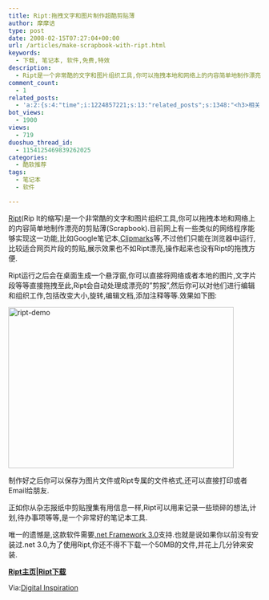 ```yaml
---
title: Ript:拖拽文字和图片制作超酷剪贴薄
author: 摩摩诘
type: post
date: 2008-02-15T07:27:04+00:00
url: /articles/make-scrapbook-with-ript.html
keywords:
  - 下载, 笔记本, 软件,免费,特效
description:
  - Ript是一个非常酷的文字和图片组织工具,你可以拖拽本地和网络上的内容简单地制作漂亮的剪贴薄(Scrapbook).目前网上有一些类似的网络程序能够实现这一功能,比如Google笔记本,Clipmarks等,不过他们只能在浏览器中运行,比较适合网页片段的剪贴,展示效果也不如Ript漂亮,操作起来也没有Ript的拖拽方便.
comment_count:
  - 1
related_posts:
  - 'a:2:{s:4:"time";i:1224857221;s:13:"related_posts";s:1348:"<h3>相关日志</h3><ul class="related_post"><li><a href="http://www.digglife.cn/articles/custom-windows-interface-tools.html" title="9个工具打造焕然一新的Windows界面">9个工具打造焕然一新的Windows界面</a></li><li><a href="http://www.digglife.cn/articles/convert-powerpoint-flash.html" title="免费将Powerpoint转换为Flash">免费将Powerpoint转换为Flash</a></li><li><a href="http://www.digglife.cn/articles/air-applications-for-bloggers.html" title="适合博客使用的7个Adobe AIR程序">适合博客使用的7个Adobe AIR程序</a></li><li><a href="http://www.digglife.cn/articles/starburn.html" title="免费刻录软件Starbun,不仅仅是刻录">免费刻录软件Starbun,不仅仅是刻录</a></li><li><a href="http://www.digglife.cn/articles/clean-up-desktop-improve-productivity-2.html" title="彻底清空桌面,让启动程序更加高效Part.2">彻底清空桌面,让启动程序更加高效Part.2</a></li><li><a href="http://www.digglife.cn/articles/clean-up-desktop-improve-productivity-1.html" title="彻底清空桌面,让启动程序更加高效Part.1">彻底清空桌面,让启动程序更加高效Part.1</a></li><li><a href="http://www.digglife.cn/articles/free-clipboard-manager-clipx.html" title="小巧的Windows剪切板管理器:ClipX">小巧的Windows剪切板管理器:ClipX</a></li></ul>";}'
bot_views:
  - 1900
views:
  - 719
duoshuo_thread_id:
  - 1154125469839262025
categories:
  - 酷软推荐
tags:
  - 笔记本
  - 软件

---
```

<a href="http://www.ript.com/" title="Ript" target="_blank">Ript</a>(Rip It的缩写)是一个非常酷的文字和图片组织工具,你可以拖拽本地和网络上的内容简单地制作漂亮的剪贴薄(Scrapbook).目前网上有一些类似的网络程序能够实现这一功能,比如Google笔记本,<a href="http://clipmarks.com/" title="Clipmarks" target="_blank">Clipmarks</a>等,不过他们只能在浏览器中运行,比较适合网页片段的剪贴,展示效果也不如Ript漂亮,操作起来也没有Ript的拖拽方便.

Ript运行之后会在桌面生成一个悬浮窗,你可以直接将网络或者本地的图片,文字片段等等直接拖拽至此,Ript会自动处理成漂亮的&#8221;剪报&#8221;,然后你可以对他们进行编辑和组织工作,包括改变大小,旋转,编辑文档,添加注释等等.效果如下图:

<!--more-->


  
<!--more-->

<a href="https://www.digglife.net/wp-content/uploads/3/379/2008/02/ript-demo.png" target="_blank"><img src="http://digglife.qiniudn.com/wp-content/uploads/3/379/2008/02/ript-demo-thumb.png" alt="ript-demo" border="0" height="321" width="450" /></a>

制作好之后你可以保存为图片文件或Ript专属的文件格式,还可以直接打印或者Email给朋友.

正如你从杂志报纸中剪贴搜集有用信息一样,Ript可以用来记录一些琐碎的想法,计划,待办事项等等,是一个非常好的笔记本工具.

唯一的遗憾是,这款软件需要<a href="http://www.onlinedown.net/soft/34491.htm" title=".net Framework 3.0下载" target="_blank">.net Framework 3.0</a>支持.也就是说如果你以前没有安装过.net 3.0,为了使用Ript,你还不得不下载一个50MB的文件,并花上几分钟来安装.

<a href="http://www.ript.com/" title="Ript主页" target="_blank"><strong>Ript主页</strong></a>**|**<a href="http://www.ript.com/install/Ript%20Installer.exe" title="Ript下载" target="_blank"><strong>Ript下载</strong></a>

Via:<a href="http://www.labnol.org/software/organize/rip-text-images-from-web-pages-scrapbooks/2213/" target="_blank">Digital Inspiration</a>